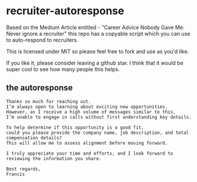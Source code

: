 # recruiter-autoresponse
Based on the Medium Article entitled - "Career Advice Nobody Gave Me: Never ignore a recruiter" this repo has a copyable script which you can use to auto-respond to recruiters.

This is licensed under MIT so please feel free to fork and use as you'd like. 

If you like it, please consider leaving a github star.  I think that it would be super cool to see how many people this helps.

## the autoresponse

```
Thanks so much for reaching out.
I’m always open to learning about exciting new opportunities.
However, as I receive a high volume of messages similar to this,
I’m unable to engage in calls without first understanding key details.

To help determine if this opportunity is a good fit,
could you please provide the company name, job description, and total compensation details?
This will allow me to assess alignment before moving forward.

I truly appreciate your time and efforts, and I look forward to reviewing the information you share.

Best regards,
Francis
```
